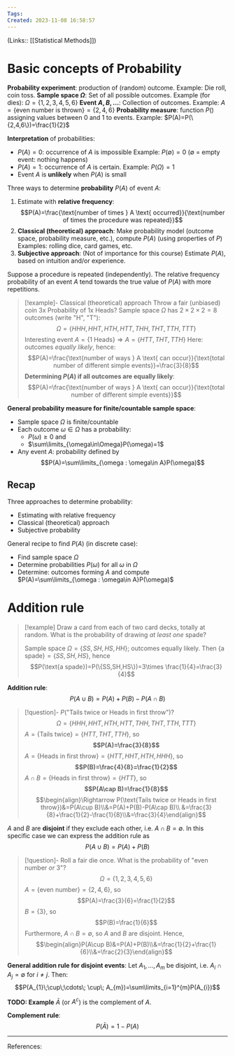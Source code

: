 ```yaml
---
Tags: 
Created: 2023-11-08 16:58:57
---
```

(Links:: [[Statistical Methods]])
# Basic concepts of Probability
**Probability experiment**: production of (random) outcome.
Example: Die roll, coin toss.
**Sample space $\Omega$**: Set of all possible outcomes.
Example (for dies): $\Omega=\{1,2,3,4,5,6\}$
**Event $A,B,...$**: Collection of outcomes.
Example: $A=\{\text{even number is thrown}\} = \{2,4,6\}$
**Probability measure**: function $P()$ assigning values between 0 and 1 to events.
Example: $P(A)=P(\{2,4,6\})=\frac{1}{2}$

**Interpretation** of probabilities:
- $P(A)=0$: occurrence of $A$ is impossible
  Example: $P(\emptyset)=0$ ($\emptyset$ = empty event: nothing happens)
- $P(A)=1$: occurrence of $A$ is certain. 
  Example: $P(\Omega)=1$
- Event $A$ is **unlikely** when $P(A)$ is small

Three ways to determine **probability** $P(A)$ of event $A$:
1. Estimate with **relative frequency**: $$P(A)=\frac{\text{number of times } A \text{ occurred}}{\text{number of times the procedure was repeated}}$$
2. **Classical (theoretical) approach**: Make probability model (outcome space, probability measure, etc.), compute $P(A)$ (using properties of $P$)
   Examples: rolling dice, card games, etc.
3. **Subjective approach**: (Not of importance for this course) Estimate $P(A)$, based on intuition and/or experience.

Suppose a procedure is repeated (independently). The relative frequency probability of an event $A$ tend towards the true value of $P(A)$ with more repetitions.

> [!example]- Classical (theoretical) approach
> Throw a fair (unbiased) coin 3x
> Probability of 1x Heads?
> Sample space $\Omega$ has $2\times2\times2=8$ outcomes (write "H", "T"): $$\Omega=\{HHH,HHT,HTH,HTT,THH,THT,TTH,TTT\}$$
> Interesting event $A=\{1\text{ Heads}\} \Rightarrow A=\{HTT,THT,TTH\}$
> Here: outcomes *equally likely*, hence: $$P(A)=\frac{\text{number of ways } A \text{ can occur}}{\text{total number of different simple events}}=\frac{3}{8}$$
> **Determining $P(A)$ if all outcomes are equally likely**: $$P(A)=\frac{\text{number of ways } A \text{ can occur}}{\text{total number of different simple events}}$$

**General probability measure for finite/countable sample space**: 
- Sample space $\Omega$ is finite/countable
- Each outcome $\omega \in \Omega$ has a probability:
	- $P(\omega)\geq 0$ and
	- $\sum\limits_{\omega\in\Omega}P(\omega)=1$
- Any event $A$: probability defined by $$P(A)=\sum\limits_{\omega : \omega\in A}P(\omega)$$

## Recap
Three approaches to determine probability:
- Estimating with relative frequency
- Classical (theoretical) approach
- Subjective probability

General recipe to find $P(A)$ (in discrete case):
- Find sample space $\Omega$
- Determine probabilities $P(\omega)$ for all $\omega$ in $\Omega$
- Determine: outcomes forming $A$ and compute $P(A)=\sum\limits_{\omega : \omega\in A}P(\omega)$

# Addition rule

> [!example]
> Draw a card from each of two card decks, totally at random. What is the probability of drawing *at least one* spade?
> 
> Sample space $\Omega=\{SS,SH,HS,HH\}$; outcomes equally likely.
> Then $\{\text{a spade}\}=\{SS,SH,HS\}$, hence $$P(\text{a spade})=P(\{SS,SH,HS\})=3\times \frac{1}{4}=\frac{3}{4}$$

**Addition rule**:
$$P(A \cup B)=P(A)+P(B)-P(A\cap B)$$

> [!question]- $P(\text{"Tails twice or Heads in first throw"})$?
> $$\Omega = \{HHH,HHT, HTH, HTT, THH, THT, TTH, TTT\}$$
> $A=\{\text{Tails twice}\}=\{HTT,THT,TTH\}$, so **$$P(A)=\frac{3}{8}$$**
> $A=\{\text{Heads in first throw}\}=\{HTT,HHT,HTH,HHH\}$, so **$$P(B)=\frac{4}{8}=\frac{1}{2}$$**
> $A\cap B=\{\text{Heads in first throw}\}=\{HTT\}$, so **$$P(A\cap B)=\frac{1}{8}$$**
> $$\begin{align}\Rightarrow P(\text{Tails twice or Heads in first throw})&=P(A\cup B)\\&=P(A)+P(B)-P(A\cap B)\\ &=\frac{3}{8}+\frac{1}{2}-\frac{1}{8}\\&=\frac{3}{4}\end{align}$$

$A$ and $B$ are **disjoint** if they exclude each other, i.e. $A\cap B=\emptyset$. In this specific case we can express the addition rule as $$P(A\cup B)=P(A)+P(B)$$

> [!question]- Roll a fair die once. What is the probability of "even number *or* 3"?
> $$\Omega=\{1,2,3,4,5,6\}$$
> $A=\{\text{even number}\}=\{2,4,6\}$, so $$P(A)=\frac{3}{6}=\frac{1}{2}$$
> $B=\{3\}$, so $$P(B)=\frac{1}{6}$$
> Furthermore, $A\cap B=\emptyset$, so $A$ and $B$ are disjoint. Hence, $$\begin{align}P(A\cup B)&=P(A)+P(B)\\&=\frac{1}{2}+\frac{1}{6}\\&=\frac{2}{3}\end{align}$$

**General addition rule for disjoint events**:
Let $A_{1}, ..., A_{m}$ be disjoint, i.e. $A_{i} \cap A_{j}=\emptyset$ for $i\neq j$. Then: $$P(A_{1}\;\cup\;\cdots\; \cup\; A_{m})=\sum\limits_{i=1}^{m}P(A_{i})$$

**TODO: Example**
$\bar A$ (or $A^{c}$) is the complement of $A$.

**Complement rule**: $$P(\bar A)=1-P(A)$$

---
References: